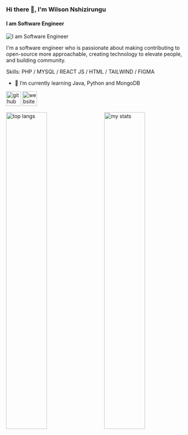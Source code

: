 ### Hi there 👋, I'm Wilson Nshizirungu
#### I am Software Engineer
![I am Software Engineer](https://media.licdn.com/dms/image/D4D16AQEjroM3q3LBIA/profile-displaybackgroundimage-shrink_350_1400/0/1719857015530?e=1725494400&v=beta&t=AEL_N7KH8acH-bFeId6ctUNKYjbBvYyjj7ltRB4Lf-w)

I'm a software engineer who is passionate about making contributing to open-source more approachable, creating technology to elevate people, and building community.

Skills: PHP / MYSQL / REACT JS / HTML / TAILWIND / FIGMA

- 🌱 I’m currently learning Java, Python and MongoDB 


[<img src='https://cdn.jsdelivr.net/npm/simple-icons@3.0.1/icons/github.svg' alt='github' height='40'>](https://github.com/nshiziw)  [<img src='https://cdn.jsdelivr.net/npm/simple-icons@3.0.1/icons/icloud.svg' alt='website' height='40'>](https://wilson-tan.vercel.app/)  

<img alt="top langs" align="left" width="47%" src="https://github-readme-stats.vercel.app/api/top-langs/?username=nshiziw&layout=compact" >

<img alt="my stats" align="right" width="47%" src="https://github-readme-stats.vercel.app/api?username=nshiziw&show_icons=true&bg_color=00000000" >
